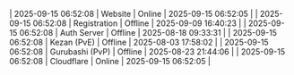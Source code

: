 | 2025-09-15 06:52:08 | Website | Online | 2025-09-15 06:52:05 |
| 2025-09-15 06:52:08 | Registration | Offline | 2025-09-09 16:40:23 |
| 2025-09-15 06:52:08 | Auth Server | Offline | 2025-08-18 09:33:31 |
| 2025-09-15 06:52:08 | Kezan (PvE) | Offline | 2025-08-03 17:58:02 |
| 2025-09-15 06:52:08 | Gurubashi (PvP) | Offline | 2025-08-23 21:44:06 |
| 2025-09-15 06:52:08 | Cloudflare | Online | 2025-09-15 06:52:05 |

